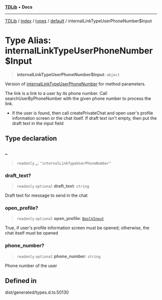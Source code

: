 [**TDLib**](../../../../../../README.md) • **Docs**

***

[TDLib](../../../../../../modules.md) / [index](../../../../../README.md) / [types](../../../README.md) / [default](../README.md) / internalLinkTypeUserPhoneNumber$Input

# Type Alias: internalLinkTypeUserPhoneNumber$Input

> **internalLinkTypeUserPhoneNumber$Input**: `object`

Version of [internalLinkTypeUserPhoneNumber](internalLinkTypeUserPhoneNumber.md) for method parameters.

The link is a link to a user by its phone number. Call searchUserByPhoneNumber with the given phone number to process the link.

- If the user is found, then call createPrivateChat and open user's profile information screen or the chat itself. If draft text isn't empty, then put the draft text in the input field

## Type declaration

### \_

> `readonly` **\_**: `"internalLinkTypeUserPhoneNumber"`

### draft\_text?

> `readonly` `optional` **draft\_text**: `string`

Draft text for message to send in the chat

### open\_profile?

> `readonly` `optional` **open\_profile**: [`Bool$Input`](Bool$Input.md)

True, if user's profile information screen must be opened; otherwise, the chat itself must be opened

### phone\_number?

> `readonly` `optional` **phone\_number**: `string`

Phone number of the user

## Defined in

dist/generated/types.d.ts:50130
